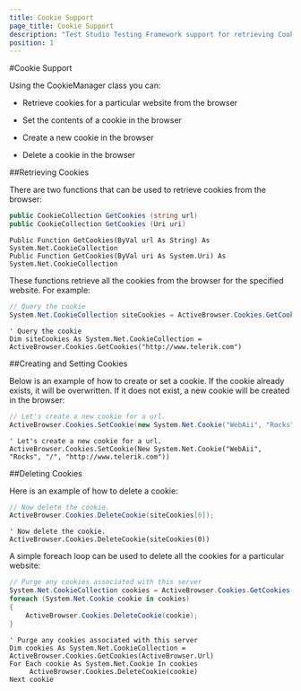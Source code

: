 ```yaml
---
title: Cookie Support
page_title: Cookie Support
description: "Test Studio Testing Framework support for retrieving Cookies from browser using the CookieManager class. "
position: 1
---
```

#Cookie Support

Using the CookieManager class you can:

* Retrieve cookies for a particular website from the browser

* Set the contents of a cookie in the browser

* Create a new cookie in the browser

* Delete a cookie in the browser

##Retrieving Cookies

There are two functions that can be used to retrieve cookies from the browser:


```C#
public CookieCollection GetCookies (string url)
public CookieCollection GetCookies (Uri uri)
```
```VB
Public Function GetCookies(ByVal url As String) As System.Net.CookieCollection
Public Function GetCookies(ByVal uri As System.Uri) As System.Net.CookieCollection
```

These functions retrieve all the cookies from the browser for the specified website. For example:

```C#
// Query the cookie
System.Net.CookieCollection siteCookies = ActiveBrowser.Cookies.GetCookies("http://www.telerik.com");
```
```VB
' Query the cookie
Dim siteCookies As System.Net.CookieCollection = ActiveBrowser.Cookies.GetCookies("http://www.telerik.com")
```

##Creating and Setting Cookies

Below is an example of how to create or set a cookie. If the cookie already exists, it will be overwritten. If it does not exist, a new cookie will be created in the browser:

```C#
// Let's create a new cookie for a url.
ActiveBrowser.Cookies.SetCookie(new System.Net.Cookie("WebAii", "Rocks", "/", "http://www.telerik.com"));
```
```VB
' Let's create a new cookie for a url.
ActiveBrowser.Cookies.SetCookie(New System.Net.Cookie("WebAii", "Rocks", "/", "http://www.telerik.com"))
```

##Deleting Cookies

Here is an example of how to delete a cookie:

```C#
// Now delete the cookie.
ActiveBrowser.Cookies.DeleteCookie(siteCookies[0]);
```
```VB
' Now delete the cookie.
ActiveBrowser.Cookies.DeleteCookie(siteCookies(0))
```

A simple foreach loop can be used to delete all the cookies for a particular website:

```C#
// Purge any cookies associated with this server
System.Net.CookieCollection cookies = ActiveBrowser.Cookies.GetCookies(ActiveBrowser.Url);
foreach (System.Net.Cookie cookie in cookies)
{
    ActiveBrowser.Cookies.DeleteCookie(cookie);
}
```
```VB
' Purge any cookies associated with this server
Dim cookies As System.Net.CookieCollection = ActiveBrowser.Cookies.GetCookies(ActiveBrowser.Url)
For Each cookie As System.Net.Cookie In cookies
     ActiveBrowser.Cookies.DeleteCookie(cookie)
Next cookie
```